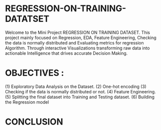 # REGRESSION-ON-TRAINING-DATATSET
Welcome to the Mini Project REGRESSION ON TRAINING DATASET. This project mainly focused on Regression, EDA, Feature Engineering, Checking the data is normally distributed and Evaluating metrics for regression Algorithm. Through interactive Visualizations transforming raw data into actionable Intelligence that drives accurate Decision Making. 



# OBJECTIVES :
(1) Exploratory Data Analysis on the Dataset.
(2) One-hot encoding
(3) Checking if the data is normally distributed or not.
(4) Feature Engineering.
(5) Splitting the final dataset into Training and Testing dataset.
(6) Building the Regression model
# CONCLUSION

